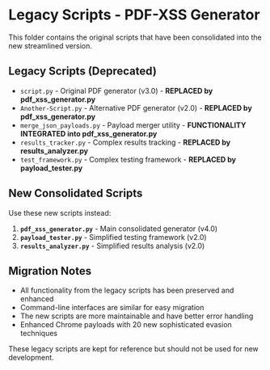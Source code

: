 # Legacy Scripts - PDF-XSS Generator

This folder contains the original scripts that have been consolidated into the new streamlined version.

## Legacy Scripts (Deprecated)

- `script.py` - Original PDF generator (v3.0) - **REPLACED by pdf_xss_generator.py**
- `Another-Script.py` - Alternative PDF generator (v2.0) - **REPLACED by pdf_xss_generator.py**  
- `merge_json_payloads.py` - Payload merger utility - **FUNCTIONALITY INTEGRATED into pdf_xss_generator.py**
- `results_tracker.py` - Complex results tracking - **REPLACED by results_analyzer.py**
- `test_framework.py` - Complex testing framework - **REPLACED by payload_tester.py**

## New Consolidated Scripts

Use these new scripts instead:

1. **`pdf_xss_generator.py`** - Main consolidated generator (v4.0)
2. **`payload_tester.py`** - Simplified testing framework (v2.0)  
3. **`results_analyzer.py`** - Simplified results analysis (v2.0)

## Migration Notes

- All functionality from the legacy scripts has been preserved and enhanced
- Command-line interfaces are similar for easy migration
- The new scripts are more maintainable and have better error handling
- Enhanced Chrome payloads with 20 new sophisticated evasion techniques

These legacy scripts are kept for reference but should not be used for new development.